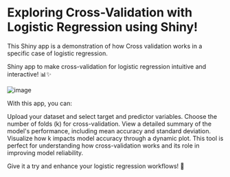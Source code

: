 # Exploring Cross-Validation with Logistic Regression using Shiny!
This Shiny app is a demonstration of how Cross validation works in a specific case of logistic regression.

Shiny app to make cross-validation for logistic regression intuitive and interactive! 📊✨

![image](https://github.com/user-attachments/assets/b7985297-ed0d-4722-9834-5aeaf303effe)

With this app, you can:

Upload your dataset and select target and predictor variables.
Choose the number of folds (k) for cross-validation.
View a detailed summary of the model's performance, including mean accuracy and standard deviation.
Visualize how k impacts model accuracy through a dynamic plot.
This tool is perfect for understanding how cross-validation works and its role in improving model reliability. 

Give it a try and enhance your logistic regression workflows! 🚀
